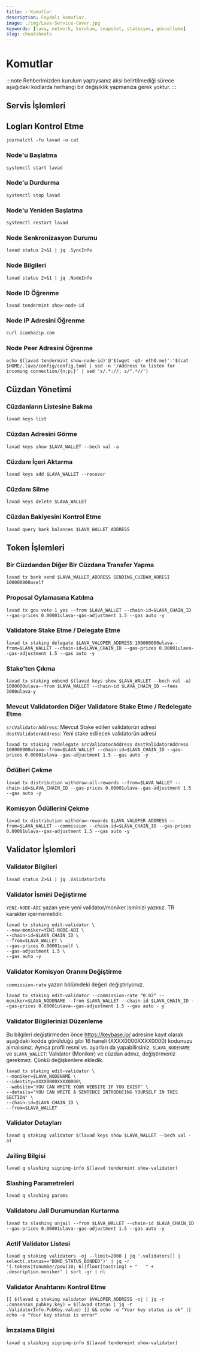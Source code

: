 ```yaml
---
title: ⤴️ Komutlar
description: Faydalı komutlar.
image: ./img/Lava-Service-Cover.jpg
keywords: [lava, network, kurulum, snapshot, statesync, güncelleme]
slug: cheatsheets
---
```


# Komutlar
:::note
Rehberimizden kurulum yaptıysanız aksi belirtilmediği sürece aşağıdaki kodlarda herhangi bir değişiklik yapmanıza gerek yoktur.
:::

## Servis İşlemleri 

## Logları Kontrol Etme 
```
journalctl -fu lavad -o cat
```

### Node'u Başlatma
```
systemctl start lavad
```

### Node'u Durdurma
```
systemctl stop lavad
```

### Node'u Yeniden Başlatma
```
systemctl restart lavad
```

### Node Senkronizasyon Durumu
```
lavad status 2>&1 | jq .SyncInfo
```

### Node Bilgileri
```
lavad status 2>&1 | jq .NodeInfo
```

### Node ID Öğrenme
```
lavad tendermint show-node-id
```

### Node IP Adresini Öğrenme
```
curl icanhazip.com
```

### Node Peer Adresini Öğrenme
```
echo $(lavad tendermint show-node-id)'@'$(wget -qO- eth0.me)':'$(cat $HOME/.lava/config/config.toml | sed -n '/Address to listen for incoming connection/{n;p;}' | sed 's/.*://; s/".*//')
```

## Cüzdan Yönetimi

### Cüzdanların Listesine Bakma
```
lavad keys list
```

### Cüzdan Adresini Görme
```
lavad keys show $LAVA_WALLET --bech val -a
```

### Cüzdanı İçeri Aktarma
```
lavad keys add $LAVA_WALLET --recover
```

### Cüzdanı Silme
```
lavad keys delete $LAVA_WALLET
```

### Cüzdan Bakiyesini Kontrol Etme
```
lavad query bank balances $LAVA_WALLET_ADDRESS
```

## Token İşlemleri

### Bir Cüzdandan Diğer Bir Cüzdana Transfer Yapma
```
lavad tx bank send $LAVA_WALLET_ADDRESS SENDING_CUZDAN_ADRESI 100000000uself
```

### Proposal Oylamasına Katılma
```
lavad tx gov vote 1 yes --from $LAVA_WALLET --chain-id=$LAVA_CHAIN_ID --gas-prices 0.00001ulava--gas-adjustment 1.5 --gas auto -y
```

### Validatore Stake Etme / Delegate Etme
```
lavad tx staking delegate $LAVA_VALOPER_ADDRESS 100000000ulava--from=$LAVA_WALLET --chain-id=$LAVA_CHAIN_ID --gas-prices 0.00001ulava--gas-adjustment 1.5 --gas auto -y
```

### Stake'ten Çıkma
```
lavad tx staking unbond $(lavad keys show $LAVA_WALLET --bech val -a) 1000000ulava--from $LAVA_WALLET --chain-id $LAVA_CHAIN_ID --fees 3000ulava-y
```

### Mevcut Validatorden Diğer Validatore Stake Etme / Redelegate Etme
`srcValidatorAddress`: Mevcut Stake edilen validatorün adresi
`destValidatorAddress`: Yeni stake edilecek validatorün adresi
```
lavad tx staking redelegate srcValidatorAddress destValidatorAddress 100000000ulava--from=$LAVA_WALLET --chain-id=$LAVA_CHAIN_ID --gas-prices 0.00001ulava--gas-adjustment 1.5 --gas auto -y
```

### Ödülleri Çekme
```
lavad tx distribution withdraw-all-rewards --from=$LAVA_WALLET --chain-id=$LAVA_CHAIN_ID --gas-prices 0.00001ulava--gas-adjustment 1.5 --gas auto -y
```

### Komisyon Ödüllerini Çekme
```
lavad tx distribution withdraw-rewards $LAVA_VALOPER_ADDRESS --from=$LAVA_WALLET --commission --chain-id=$LAVA_CHAIN_ID --gas-prices 0.00001ulava--gas-adjustment 1.5 --gas auto -y
```

## Validator İşlemleri

### Validator Bilgileri
```
lavad status 2>&1 | jq .ValidatorInfo
```

### Validator İsmini Değiştirme
`YENI-NODE-ADI` yazan yere yeni validator/moniker isminizi yazınız. TR karakter içermemelidir.
```
lavad tx staking edit-validator \
--new-moniker=YENI-NODE-ADI \
--chain-id=$LAVA_CHAIN_ID \
--from=$LAVA_WALLET \
--gas-prices 0.00001uself \
--gas-adjustment 1.5 \
--gas auto -y
```

### Validator Komisyon Oranını Değiştirme
`commission-rate` yazan bölümdeki değeri değiştiriyoruz.
```
lavad tx staking edit-validator --commission-rate "0.02" --moniker=$LAVA_NODENAME --from $LAVA_WALLET --chain-id $LAVA_CHAIN_ID --gas-prices 0.00001ulava--gas-adjustment 1.5 --gas auto - y
```

### Validator Bilgilerinizi Düzenleme
Bu bilgileri değiştirmeden önce https://keybase.io/ adresine kayıt olarak aşağıdaki kodda görüldüğü gibi 16 haneli (XXXX0000XXXX0000) kodunuzu almalısınız. Ayrıca profil resmi vs. ayarları da yapabilirsiniz. 
`$LAVA_NODENAME` ve `$LAVA_WALLET`: Validator (Moniker) ve cüzdan adınız, değiştirmeniz gerekmez. Çünkü değişkenlere ekledik.
```
lavad tx staking edit-validator \
--moniker=$LAVA_NODENAME \
--identity=XXXX0000XXXX0000\
--website="YOU CAN WRITE YOUR WEBSITE IF YOU EXIST" \
--details="YOU CAN WRITE A SENTENCE INTRODUCING YOURSELF IN THIS SECTION" \
--chain-id=$LAVA_CHAIN_ID \
--from=$LAVA_WALLET
```

### Validator Detayları
```
lavad q staking validator $(lavad keys show $LAVA_WALLET --bech val -a)
```

### Jailing Bilgisi
```
lavad q slashing signing-info $(lavad tendermint show-validator)
```

### Slashing Parametreleri
```
lavad q slashing params
```

### Validatoru Jail Durumundan Kurtarma 
```
lavad tx slashing unjail --from $LAVA_WALLET --chain-id $LAVA_CHAIN_ID --gas-prices 0.00001ulava--gas-adjustment 1.5 --gas auto -y
```

### Actif Validator Listesi
```
lavad q staking validators -oj --limit=2000 | jq '.validators[] | select(.status=="BOND_STATUS_BONDED")' | jq -r '(.tokens|tonumber/pow(10; 6)|floor|tostring) + " 	 " + .description.moniker' | sort -gr | nl
```

### Validator Anahtarını Kontrol Etme
```
[[ $(lavad q staking validator $VALOPER_ADDRESS -oj | jq -r .consensus_pubkey.key) = $(lavad status | jq -r .ValidatorInfo.PubKey.value) ]] && echo -e "Your key status is ok" || echo -e "Your key status is error"
```

### İmzalama Bilgisi
```
lavad q slashing signing-info $(lavad tendermint show-validator)
```